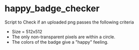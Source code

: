 # happy_badge_checker

Script to Check if an uploaded png passes the following criteria

- Size = 512x512
- The only non-transparent pixels are within a circle.
- The colors of the badge give a "happy" feeling.
